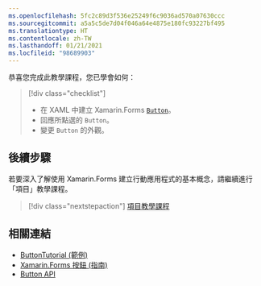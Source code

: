 ```yaml
---
ms.openlocfilehash: 5fc2c89d3f536e25249f6c9036ad570a07630ccc
ms.sourcegitcommit: a5a5c5de7d04f046a64e4875e180fc93227bf495
ms.translationtype: HT
ms.contentlocale: zh-TW
ms.lasthandoff: 01/21/2021
ms.locfileid: "98689903"
---
```

恭喜您完成此教學課程，您已學會如何：

> [!div class="checklist"]
>
> - 在 XAML 中建立 Xamarin.Forms [`Button`](xref:Xamarin.Forms.Button)。
> - 回應所點選的 `Button`。
> - 變更 `Button` 的外觀。

## <a name="next-steps"></a>後續步驟

若要深入了解使用 Xamarin.Forms 建立行動應用程式的基本概念，請繼續進行「項目」教學課程。

> [!div class="nextstepaction"]
> [項目教學課程](~/get-started/tutorials/entry/index.yml)

## <a name="related-links"></a>相關連結

- [ButtonTutorial (範例)](/samples/xamarin/xamarin-forms-samples/getstarted-tutorials-buttontutorial/)
- [Xamarin.Forms 按鈕 (指南)](~/xamarin-forms/user-interface/button.md)
- [Button API](xref:Xamarin.Forms.Button)
